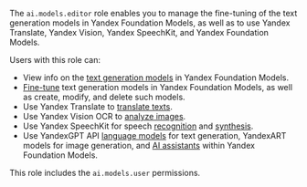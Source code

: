 The `ai.models.editor` role enables you to manage the fine-tuning of the text generation models in Yandex Foundation Models, as well as to use Yandex Translate, Yandex Vision, Yandex SpeechKit, and Yandex Foundation Models.

Users with this role can:
* View info on the [text generation models](../../../foundation-models/concepts/generation/models.md) in Yandex Foundation Models.
* [Fine-tune](../../../foundation-models/concepts/tuning/index.md#fm-tuning) text generation models in Yandex Foundation Models, as well as create, modify, and delete such models.
* Use Yandex Translate to [translate texts](../../../translate/quickstart.md).
* Use Yandex Vision OCR to [analyze images](../../../vision/concepts/ocr/index.md).
* Use Yandex SpeechKit for speech [recognition](../../../speechkit/stt/index.md) and [synthesis](../../../speechkit/tts/index.md).
* Use YandexGPT API [language models](../../../foundation-models/concepts/generation/index.md) for text generation, YandexART models for image generation, and [AI assistants](../../../foundation-models/concepts/assistant/index.md) within Yandex Foundation Models.

This role includes the `ai.models.user` permissions.
